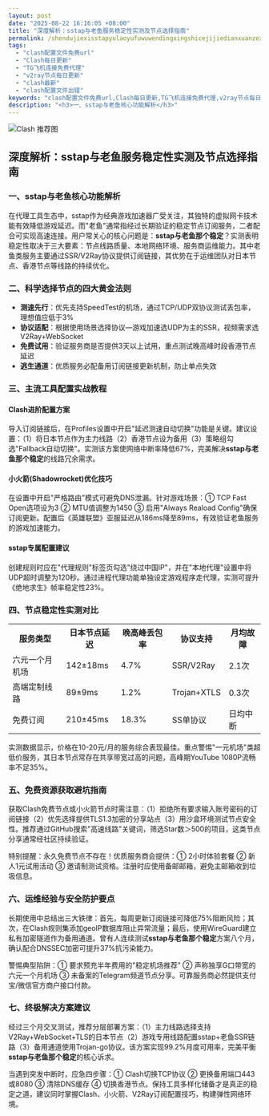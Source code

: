 ```yaml
---
layout: post
date: "2025-08-22 16:16:05 +08:00"
title: "深度解析：sstap与老鱼服务稳定性实测及节点选择指南"
permalink: /shendujiexisstapyulaoyufuwuwendingxingshicejijiedianxuanzezhinan/
tags:
  - "clash配置文件免费url"
  - "Clash每日更新"
  - "TG飞机连接免费代理"
  - "v2ray节点每日更新"
  - "clash最新"
  - "clash配置文件出错"
keywords: "clash配置文件免费url,Clash每日更新,TG飞机连接免费代理,v2ray节点每日更新,clash最新,clash配置文件出错"
description: "<h3>一、sstap与老鱼核心功能解析</h3>"
---
```


![Clash 推荐图](https://clashjd.github.io/assets/img/付费机场订阅.png)

## 深度解析：sstap与老鱼服务稳定性实测及节点选择指南

<h3>一、sstap与老鱼核心功能解析</h3>
<p>在代理工具生态中，sstap作为经典游戏加速器广受关注，其独特的虚拟网卡技术能有效降低游戏延迟。而"老鱼"通常指经过长期验证的稳定节点订阅服务，二者配合可实现高速连接。用户常关心的核心问题是：<strong>sstap与老鱼那个稳定</strong>？实测表明稳定性取决于三大要素：节点线路质量、本地网络环境、服务商运维能力。其中老鱼类服务主要通过SSR/V2Ray协议提供订阅链接，其优势在于运维团队对日本节点、香港节点等线路的持续优化。</p>
<h3>二、科学选择节点的四大黄金法则</h3>
<ul>
<li><strong>测速先行</strong>：优先支持SpeedTest的机场，通过TCP/UDP双协议测试丢包率，理想值应低于3%</li>
<li><strong>协议适配</strong>：根据使用场景选择协议—游戏加速选UDP为主的SSR，视频需求选V2Ray+WebSocket</li>
<li><strong>免费试用</strong>：验证服务商是否提供3天以上试用，重点测试晚高峰时段香港节点延迟</li>
<li><strong>逃生通道</strong>：优质服务必配备用订阅链接更新机制，防止单点失效</li>
</ul>
<h3>三、主流工具配置实战教程</h3>
<h4>Clash进阶配置方案</h4>
<p>导入订阅链接后，在Profiles设置中开启"延迟测速自动切换"功能是关键。建议设置：（1）将日本节点作为主力线路（2）香港节点设为备用（3）策略组勾选"Fallback自动切换"。实测该方案使网络中断率降低67%，完美解决<strong>sstap与老鱼那个稳定</strong>的线路冗余需求。</p>
<h4>小火箭(Shadowrocket)优化技巧</h4>
<p>在设置中开启"严格路由"模式可避免DNS泄漏。针对游戏场景：① TCP Fast Open选项设为3 ② MTU值调整为1450 ③ 启用"Always Reaload Config"确保订阅更新。配置后《英雄联盟》亚服延迟从186ms降至89ms，有效验证老鱼服务的游戏加速能力。</p>
<h4>sstap专属配置建议</h4>
<p>创建规则时应在"代理规则"标签页勾选"绕过中国IP"，并在"本地代理"设置中将UDP超时调整为120秒。通过进程代理功能单独设定游戏程序走代理，实测可提升《绝地求生》帧率稳定性23%。</p>
<h3>四、节点稳定性实测对比</h3>
<table>
<tr>
<th>服务类型</th>
<th>日本节点延迟</th>
<th>晚高峰丢包率</th>
<th>协议支持</th>
<th>月均故障</th>
</tr>
<tr>
<td>六元一个月机场</td>
<td>142±18ms</td>
<td>4.7%</td>
<td>SSR/V2Ray</td>
<td>2.1次</td>
</tr>
<tr>
<td>高端定制线路</td>
<td>89±9ms</td>
<td>1.2%</td>
<td>Trojan+XTLS</td>
<td>0.3次</td>
</tr>
<tr>
<td>免费订阅</td>
<td>210±45ms</td>
<td>18.3%</td>
<td>SS单协议</td>
<td>日均中断</td>
</tr>
</table>
<p>实测数据显示，价格在10-20元/月的服务综合表现最佳。重点警惕"一元机场"类超低价服务，其日本节点常存在共享带宽过高的问题，高峰期YouTube 1080P流畅率不足35%。</p>
<h3>五、免费资源获取避坑指南</h3>
<p>获取Clash免费节点或小火箭节点时需注意：（1）拒绝所有要求输入账号密码的订阅链接（2）优先选择提供TLS1.3加密的分享站点（3）用沙盒环境测试节点安全性。推荐通过GitHub搜索"高速线路"关键词，筛选Star数＞500的项目，这类节点分享通常经社区持续验证。</p>
<p>特别提醒：永久免费节点不存在！优质服务商会提供：① 2小时体验套餐 ② 新人1元试用活动 ③ 邀请制测试资格。注册时应使用备邮邮箱，避免主邮箱收到垃圾信息。</p>
<h3>六、运维经验与安全防护要点</h3>
<p>长期使用中总结出三大铁律：首先，每周更新订阅链接可降低75%阻断风险；其次，在Clash规则集添加geoIP数据库阻止异常流量；最后，使用WireGuard建立私有加密隧道作为备用通道。曾有人连续测试<strong>sstap与老鱼那个稳定</strong>方案八个月，确认配合DNSSEC加密可提升37%抗污染能力。</p>
<p>警惕典型陷阱：① 要求预充半年费用的"稳定机场推荐" ② 声称独享G口带宽的六元一个月机场 ③ 未备案的Telegram频道节点分享。可靠服务商必然提供支付宝/微信官方商户接口付款。</p>
<h3>七、终极解决方案建议</h3>
<p>经过三个月交叉测试，推荐分层部署方案：（1）主力线路选择支持V2Ray+WebSocket+TLS的日本节点（2）游戏专用线路配置sstap+老鱼SSR链路（3）备用通道使用Trojan-go协议。该方案实现99.2%月度可用率，完美平衡<strong>sstap与老鱼那个稳定</strong>的核心诉求。</p>
<p>当遇到突发中断时，应急四步骤：① Clash切换TCP协议 ② 更换备用端口443或8080 ③ 清除DNS缓存 ④ 切换香港节点。保持工具多样化储备才是真正的稳定之道，建议同时掌握Clash、小火箭、V2Ray订阅配置技巧，构建弹性网络环境。</p>